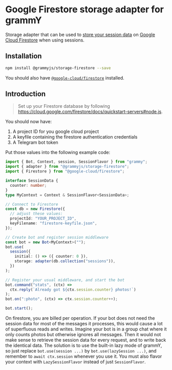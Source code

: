 # Google Firestore storage adapter for grammY

Storage adapter that can be used to [store your session data](https://grammy.dev/plugins/session.html) on [Google Cloud Firestore](https://cloud.google.com/firestore) when using sessions.

## Installation

```bash
npm install @grammyjs/storage-firestore --save
```

You should also have [`@google-cloud/firestore`](https://www.npmjs.com/package/@google-cloud/firestore) installed.

## Introduction

> Set up your Firestore database by following <https://cloud.google.com/firestore/docs/quickstart-servers#node.js>.

You should now have:

1. A project ID for you google cloud project
2. A keyfile containing the firestore authentication credentials
3. A Telegram bot token

Put those values into the following example code:

```ts
import { Bot, Context, session, SessionFlavor } from "grammy";
import { adapter } from "@grammyjs/storage-firestore";
import { Firestore } from "@google-cloud/firestore";

interface SessionData {
  counter: number;
}
type MyContext = Context & SessionFlavor<SessionData>;

// Connect to Firestore
const db = new Firestore({
  // adjust these values:
  projectId: "YOUR_PROJECT_ID",
  keyFilename: "firestore-keyfile.json",
});

// Create bot and register session middleware
const bot = new Bot<MyContext>("");
bot.use(
  session({
    initial: () => ({ counter: 0 }),
    storage: adapter(db.collection("sessions")),
  })
);

// Register your usual middleware, and start the bot
bot.command("stats", (ctx) =>
  ctx.reply(`Already got ${ctx.session.counter} photos!`)
);
bot.on(":photo", (ctx) => ctx.session.counter++);

bot.start();
```

On firestore, you are billed per operation.
If your bot does not need the session data for most of the messages it processes, this would cause a lot of superfluous reads and writes.
Imagine your bot is in a group chat where it only counts photos but otherwise ignores all messages.
Then it would not make sense to retrieve the session data for every request, and to write back the identical data.
The solution is to use the built-in lazy mode of grammY, so just replace `bot.use(session ...)` by `bot.use(lazySession ...)`, and remember to `await ctx.session` whenever you use it.
You must also flavor your context with `LazySessionFlavor` instead of just `SessionFlavor`.